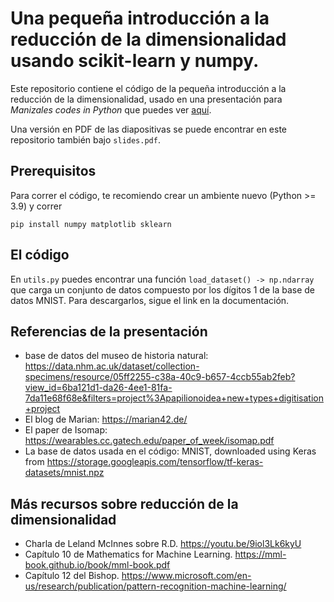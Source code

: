 # Una pequeña introducción a la reducción de la dimensionalidad usando scikit-learn y numpy.

Este repositorio contiene el código de la pequeña introducción a la reducción de la dimensionalidad, usado en una presentación para *Manizales codes in Python* que puedes ver [aquí]().

Una versión en PDF de las diapositivas se puede encontrar en este repositorio también bajo `slides.pdf`.

## Prerequisitos

Para correr el código, te recomiendo crear un ambiente nuevo (Python >= 3.9) y correr

```
pip install numpy matplotlib sklearn
```

## El código

En `utils.py` puedes encontrar una función `load_dataset() -> np.ndarray` que carga un conjunto de datos compuesto por los dígitos 1 de la base de datos MNIST. Para descargarlos, sigue el link en la documentación.

## Referencias de la presentación
- base de datos del museo de historia natural: https://data.nhm.ac.uk/dataset/collection-specimens/resource/05ff2255-c38a-40c9-b657-4ccb55ab2feb?view_id=6ba121d1-da26-4ee1-81fa-7da11e68f68e&filters=project%3Apapilionoidea+new+types+digitisation+project
- El blog de Marian: https://marian42.de/
- El paper de Isomap: https://wearables.cc.gatech.edu/paper_of_week/isomap.pdf
- La base de datos usada en el código: MNIST, downloaded using Keras from https://storage.googleapis.com/tensorflow/tf-keras-datasets/mnist.npz

## Más recursos sobre reducción de la dimensionalidad
- Charla de Leland McInnes sobre R.D. https://youtu.be/9iol3Lk6kyU
- Capítulo 10 de Mathematics for Machine Learning. https://mml-book.github.io/book/mml-book.pdf
- Capítulo 12 del Bishop. https://www.microsoft.com/en-us/research/publication/pattern-recognition-machine-learning/
